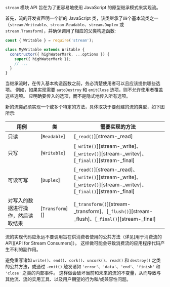 
<!--type=misc-->

`stream` 模块 API 旨在为了更容易地使用 JavaScript 的原型继承模式来实现流。

首先，流的开发者声明一个新的 JavaScript 类，该类继承了四个基本流类之一（`stream.Writeable`、`stream.Readable`、`stream.Duplex` 或 `stream.Transform`），并确保调用了相应的父类构造函数:

<!-- eslint-disable no-useless-constructor -->
```js
const { Writable } = require('stream');

class MyWritable extends Writable {
  constructor({ highWaterMark, ...options }) {
    super({ highWaterMark });
    // ...
  }
}
```

当继承流时，在传入基本构造函数之前，务必清楚使用者可以且应该提供哪些选项。 
例如，如果实现需要 `autoDestroy` 和 `emitClose` 选项，则不允许使用者覆盖这些选项。 
应明确要传入的选项，而不是隐式地传入所有选项。

新的流类必须实现一个或多个特定的方法，具体取决于要创建的流的类型，如下图所示:

| 用例 | 类 | 需要实现的方法 |
| -------- | ----- | ---------------------- |
| 只读 | [`Readable`] | [`_read()`][stream-_read] |
| 只写 | [`Writable`] | [`_write()`][stream-_write]、[`_writev()`][stream-_writev]、[`_final()`][stream-_final] |
| 可读可写 | [`Duplex`] | [`_read()`][stream-_read]、[`_write()`][stream-_write]、[`_writev()`][stream-_writev]、[`_final()`][stream-_final] |
| 对写入的数据进行操作，然后读取结果 | [`Transform`][] | [`_transform()`][stream-_transform]、[`_flush()`][stream-_flush]、[`_final()`][stream-_final] |

流的实现代码应永远不要调用旨在供消费者使用的公共方法（详见[用于消费流的API][API for Stream Consumers]）。
这样做可能会导致消费流的应用程序代码产生不利的副作用。

避免重写诸如 `write()`、`end()`、`cork()`、`uncork()`、`read()` 和 `destroy()` 之类的公共方法，或通过 `.emit()` 触发诸如 `'error'`、`'data'`、`'end'`、`'finish'` 和 `'close'` 之类的内部事件。 
这样做会破坏当前和未来的流的不变量，从而导致与其他流、流的实用工具、以及用户期望的行为和/或兼容性问题。


